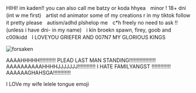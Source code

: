 HIHI! im kaden!! you can also call me batzy or koda hhyeaㅤminor ! 18+ dni (int w me first)ㅤartist nd animator some of my creations r in my tiktok follow it pretty pleaseㅤautism/adhd plshelop meㅤc*h freely no need to ask !! (unless i have dni- in my name)ㅤi kin broekn spawn, firey, goob and c00lkiddㅤI LOVEYOU GRIEFER AND 007N7 MY GLORIOUS KINGS


![forsaken](https://github.com/user-attachments/assets/be0a8523-904d-4ee7-a927-39b5aacba763)


AAAAHHHHH!!!!!!!!!!! PLEAD LAST MAN STANDING!!!!!!!!!!!!!!!!!! AAAAAAAAAAHHHHJJJJJJJ!!!!!!!!!!!! I HATE FAMILYANGST !!!!!!!!!!!!! AAAAAAGHAHSGA!!!!!!!!!!!!


I LOVe my wife lelele tongue emoji
